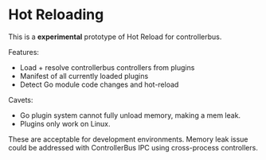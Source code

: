 # Hot Reloading

This is a **experimental** prototype of Hot Reload for controllerbus.

Features:

 - Load + resolve controllerbus controllers from plugins
 - Manifest of all currently loaded plugins
 - Detect Go module code changes and hot-reload

Cavets:

 - Go plugin system cannot fully unload memory, making a mem leak.
 - Plugins only work on Linux.

These are acceptable for development environments. Memory leak issue could be
addressed with ControllerBus IPC using cross-process controllers.

